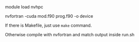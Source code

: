 module load nvhpc

nvfortran -cuda mod.f90 prog.f90 -o device


If there is Makefile,
just use `make` command.

Otherwise compile with nvfortran and match output inside run.sh
